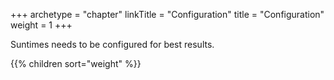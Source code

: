 +++
archetype = "chapter"
linkTitle = "Configuration"
title = "Configuration"
weight = 1
+++

Suntimes needs to be configured for best results.

{{% children sort="weight" %}}


